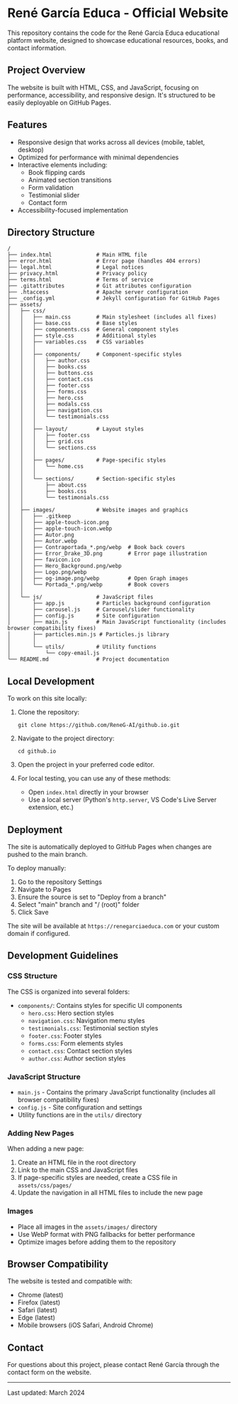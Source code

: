 # René García Educa - Official Website

This repository contains the code for the René García Educa educational platform website, designed to showcase educational resources, books, and contact information.

## Project Overview

The website is built with HTML, CSS, and JavaScript, focusing on performance, accessibility, and responsive design. It's structured to be easily deployable on GitHub Pages.

## Features

- Responsive design that works across all devices (mobile, tablet, desktop)
- Optimized for performance with minimal dependencies
- Interactive elements including:
  - Book flipping cards
  - Animated section transitions
  - Form validation
  - Testimonial slider
  - Contact form
- Accessibility-focused implementation

## Directory Structure

```
/
├── index.html              # Main HTML file
├── error.html              # Error page (handles 404 errors)
├── legal.html              # Legal notices
├── privacy.html            # Privacy policy
├── terms.html              # Terms of service
├── .gitattributes          # Git attributes configuration
├── .htaccess               # Apache server configuration
├── _config.yml             # Jekyll configuration for GitHub Pages
├── assets/
│   ├── css/
│   │   ├── main.css        # Main stylesheet (includes all fixes)
│   │   ├── base.css        # Base styles
│   │   ├── components.css  # General component styles
│   │   ├── style.css       # Additional styles
│   │   ├── variables.css   # CSS variables
│   │   │
│   │   ├── components/     # Component-specific styles
│   │   │   ├── author.css
│   │   │   ├── books.css
│   │   │   ├── buttons.css
│   │   │   ├── contact.css
│   │   │   ├── footer.css
│   │   │   ├── forms.css
│   │   │   ├── hero.css
│   │   │   ├── modals.css
│   │   │   ├── navigation.css
│   │   │   └── testimonials.css
│   │   │
│   │   ├── layout/         # Layout styles
│   │   │   ├── footer.css
│   │   │   ├── grid.css
│   │   │   └── sections.css
│   │   │
│   │   ├── pages/          # Page-specific styles
│   │   │   └── home.css
│   │   │
│   │   └── sections/       # Section-specific styles
│   │       ├── about.css
│   │       ├── books.css
│   │       └── testimonials.css
│   │
│   ├── images/             # Website images and graphics
│   │   ├── .gitkeep
│   │   ├── apple-touch-icon.png
│   │   ├── apple-touch-icon.webp
│   │   ├── Autor.png
│   │   ├── Autor.webp
│   │   ├── Contraportada_*.png/webp  # Book back covers
│   │   ├── Error_Drake_3D.png        # Error page illustration
│   │   ├── favicon.ico
│   │   ├── Hero_Background.png/webp
│   │   ├── Logo.png/webp
│   │   ├── og-image.png/webp         # Open Graph images
│   │   └── Portada_*.png/webp        # Book covers
│   │
│   └── js/                 # JavaScript files
│       ├── app.js          # Particles background configuration
│       ├── carousel.js     # Carousel/slider functionality
│       ├── config.js       # Site configuration
│       ├── main.js         # Main JavaScript functionality (includes browser compatibility fixes)
│       ├── particles.min.js # Particles.js library
│       │
│       └── utils/          # Utility functions
│           └── copy-email.js
└── README.md               # Project documentation
```

## Local Development

To work on this site locally:

1. Clone the repository:
   ```
   git clone https://github.com/ReneG-AI/github.io.git
   ```

2. Navigate to the project directory:
   ```
   cd github.io
   ```

3. Open the project in your preferred code editor.

4. For local testing, you can use any of these methods:
   - Open `index.html` directly in your browser
   - Use a local server (Python's `http.server`, VS Code's Live Server extension, etc.)

## Deployment

The site is automatically deployed to GitHub Pages when changes are pushed to the main branch.

To deploy manually:

1. Go to the repository Settings
2. Navigate to Pages
3. Ensure the source is set to "Deploy from a branch"
4. Select "main" branch and "/ (root)" folder
5. Click Save

The site will be available at `https://renegarciaeduca.com` or your custom domain if configured.

## Development Guidelines

### CSS Structure

The CSS is organized into several folders:

- `components/`: Contains styles for specific UI components
  - `hero.css`: Hero section styles
  - `navigation.css`: Navigation menu styles 
  - `testimonials.css`: Testimonial section styles
  - `footer.css`: Footer styles
  - `forms.css`: Form elements styles
  - `contact.css`: Contact section styles
  - `author.css`: Author section styles

### JavaScript Structure

- `main.js` - Contains the primary JavaScript functionality (includes all browser compatibility fixes)
- `config.js` - Site configuration and settings
- Utility functions are in the `utils/` directory

### Adding New Pages

When adding a new page:
1. Create an HTML file in the root directory
2. Link to the main CSS and JavaScript files
3. If page-specific styles are needed, create a CSS file in `assets/css/pages/`
4. Update the navigation in all HTML files to include the new page

### Images

- Place all images in the `assets/images/` directory
- Use WebP format with PNG fallbacks for better performance
- Optimize images before adding them to the repository

## Browser Compatibility

The website is tested and compatible with:
- Chrome (latest)
- Firefox (latest)
- Safari (latest)
- Edge (latest)
- Mobile browsers (iOS Safari, Android Chrome)

## Contact

For questions about this project, please contact René García through the contact form on the website.

---

Last updated: March 2024

